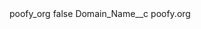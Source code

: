 <?xml version="1.0" encoding="UTF-8"?>
<CustomMetadata xmlns="http://soap.sforce.com/2006/04/metadata" xmlns:xsi="http://www.w3.org/2001/XMLSchema-instance" xmlns:xsd="http://www.w3.org/2001/XMLSchema">
    <label>poofy_org</label>
    <protected>false</protected>
    <values>
        <field>Domain_Name__c</field>
        <value xsi:type="xsd:string">poofy.org</value>
    </values>
</CustomMetadata>
